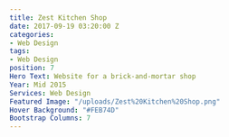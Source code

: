 ```yaml
---
title: Zest Kitchen Shop
date: 2017-09-19 03:20:00 Z
categories:
- Web Design
tags:
- Web Design
position: 7
Hero Text: Website for a brick-and-mortar shop
Year: Mid 2015
Services: Web Design
Featured Image: "/uploads/Zest%20Kitchen%20Shop.png"
Hover Background: "#FEB74D"
Bootstrap Columns: 7
---
```


